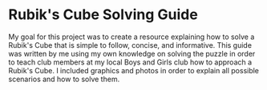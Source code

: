 # **Rubik's Cube Solving Guide**

My goal for this project was to create a resource explaining how to solve a Rubik's Cube that is simple to follow, concise, and informative. This guide was written by me using my own knowledge on solving the puzzle in order to teach club members at my local Boys and Girls club how to approach a Rubik's Cube. I included graphics and photos in order to explain all possible scenarios and how to solve them.
